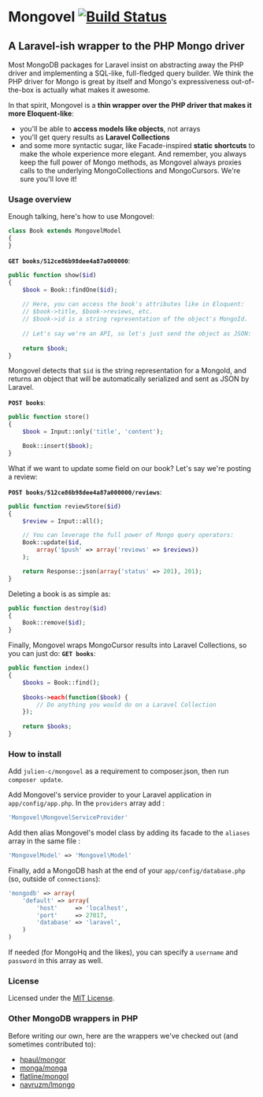 # Mongovel [![Build Status](https://secure.travis-ci.org/julien-c/mongovel.png)](http://travis-ci.org/julien-c/mongovel)
## A Laravel-ish wrapper to the PHP Mongo driver

Most MongoDB packages for Laravel insist on abstracting away the PHP driver and implementing a SQL-like, full-fledged query builder. We think the PHP driver for Mongo is great by itself and Mongo's expressiveness out-of-the-box is actually what makes it awesome.

In that spirit, Mongovel is a **thin wrapper over the PHP driver that makes it more Eloquent-like**: 
* you'll be able to **access models like objects**, not arrays
* you'll get query results as **Laravel Collections**
* and some more syntactic sugar, like Facade-inspired **static shortcuts** to make the whole experience more elegant. And remember, you always keep the full power of Mongo methods, as Mongovel always proxies calls to the underlying MongoCollections and MongoCursors. We're sure you'll love it!

### Usage overview

Enough talking, here's how to use Mongovel:

```php
class Book extends MongovelModel
{
}
```

**`GET books/512ce86b98dee4a87a000000`**:

```php
public function show($id)
{
	$book = Book::findOne($id);
	
	// Here, you can access the book's attributes like in Eloquent:
	// $book->title, $book->reviews, etc.
	// $book->id is a string representation of the object's MongoId.
	
	// Let's say we're an API, so let's just send the object as JSON:
	
	return $book;
}
```

Mongovel detects that `$id` is the string representation for a MongoId, and returns an object that will be automatically serialized and sent as JSON by Laravel.

**`POST books`**:

```php
public function store()
{
	$book = Input::only('title', 'content');

	Book::insert($book);
}
```

What if we want to update some field on our book? Let's say we're posting a review:

**`POST books/512ce86b98dee4a87a000000/reviews`**:

```php
public function reviewStore($id)
{
	$review = Input::all();

	// You can leverage the full power of Mongo query operators:
	Book::update($id,
		array('$push' => array('reviews' => $reviews))
	);

	return Response::json(array('status' => 201), 201);
}
```

Deleting a book is as simple as:
```php
public function destroy($id)
{
	Book::remove($id);
}
```

Finally, Mongovel wraps MongoCursor results into Laravel Collections, so you can just do:
**`GET books`**:

```php
public function index()
{
	$books = Book::find();
	
	$books->each(function($book) {
		// Do anything you would do on a Laravel Collection
	});
	
	return $books;
}
```

### How to install

Add `julien-c/mongovel` as a requirement to composer.json, then run `composer update`.

Add Mongovel's service provider to your Laravel application in `app/config/app.php`. In the `providers` array add :
```php
'Mongovel\MongovelServiceProvider'
```
Add then alias Mongovel's model class by adding its facade to the `aliases` array in the same file :
```php
'MongovelModel' => 'Mongovel\Model'
```
Finally, add a MongoDB hash at the end of your `app/config/database.php` (so, outside of `connections`):

```php
'mongodb' => array(
	'default' => array(
		'host'     => 'localhost',
		'port'     => 27017,
		'database' => 'laravel',
	)
)
```

If needed (for MongoHq and the likes), you can specify a `username` and `password` in this array as well.

### License

Licensed under the [MIT License](http://cheeaun.mit-license.org/).

### Other MongoDB wrappers in PHP

Before writing our own, here are the wrappers we've checked out (and sometimes contributed to):
* [hpaul/mongor](https://github.com/hpaul/mongor)
* [monga/monga](https://github.com/FrenkyNet/Monga)
* [flatline/mongol](https://github.com/xFlatlinex/laravel-mongol)
* [navruzm/lmongo](https://github.com/navruzm/lmongo)

